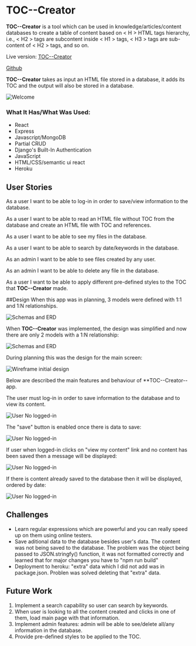 # TOC--Creator

**TOC--Creator** is a tool which can be used in knowledge/articles/content databases to create a table of content based on < H > HTML tags hierarchy, i.e., < H2 > tags are subcontent inside < H1 > tags, < H3 > tags are sub-content of < H2 > tags, and so on.

Live version: [TOC--Creator](https://toc--creator.herokuapp.com/ "TOC Creator Homepage")	
	
[Github](https://github.com/jsnavarr/TOC--Creator "Github")



**TOC--Creator** takes as input an HTML file stored in a database, it adds its TOC and the output will also be stored in a database.

![Welcome](https://github.com/jsnavarr/TOC--Creator/blob/master/public/images/WelcomePage.png)

### What It Has/What Was Used:
* React
* Express
* Javascript/MongoDB
* Partial CRUD
* Django's Built-In Authentication
* JavaScript
* HTML/CSS/semantic ui react
* Heroku

## User Stories
As a user I want to be able to log-in in order to save/view information to the database.

As a user I want to be able to read an HTML file without TOC from the database and create an HTML file with TOC and references.

As a user I want to be able to see my files in the database.

As a user I want to be able to search by date/keywords in the database.

As an admin I want to be able to see files created by any user.

As an admin I want to be able to delete any file in the database.

As a user I want to be able to apply different pre-defined styles to the TOC that **TOC--Creator** made.


##Design
When this app was in planning, 3 models were defined with 1:1 and 1:N relationships.

![Schemas and ERD](https://github.com/jsnavarr/TOC--Creator/blob/master/public/images/TOCSchemasAndERD.png)

When **TOC--Creator** was implemented, the design was simplified and now there are only 2 models with a 1:N relationship:

![Schemas and ERD](https://github.com/jsnavarr/TOC--Creator/blob/master/public/images/TOCSchemasAndERDFinal.png)

During planning this was the design for the main screen:

![Wireframe initial design](https://github.com/jsnavarr/TOC--Creator/blob/master/public/images/MainScreenWireframe.png)


Below are described the main features and behaviour of **TOC--Creator-- app.

The user must log-in in order to save information to the database and to view its content.


![User No logged-in](https://github.com/jsnavarr/TOC--Creator/blob/master/public/images/MainScreenNoLoggedIn.png)


The "save" button is enabled once there is data to save:

![User No logged-in](https://github.com/jsnavarr/TOC--Creator/blob/master/public/images/SaveButtonEnabled.png)

If user when logged-in clicks on "view my content" link and no content has been saved then a message will be displayed:

![User No logged-in](https://github.com/jsnavarr/TOC--Creator/blob/master/public/images/NoContentToDisplay.png)

If there is content already saved to the database then it will be displayed, ordered by date:

![User No logged-in](https://github.com/jsnavarr/TOC--Creator/blob/master/public/images/ContentToDisplay.png)


## Challenges

* Learn regular expressions which are powerful and you can really speed up on them using online testers. 
* Save aditional data to the database besides user's data. The content was not being saved to the database. The problem was the object being passed to JSON.stringfy() function, it was not formatted correctly and learned that for major changes you have to "npm run build"
* Deployment to heroku: "extra" data which I did not add was in package.json. Problen was solved deleting that "extra" data.




## Future Work
1. Implement a search capability so user can search by keywords.
2. When user is looking to all the content created and clicks in one of them, load main page with that information.
3. Implement admin features: admin will be able to see/delete all/any information in the database.
4. Provide pre-defined styles to be applied to the TOC.



